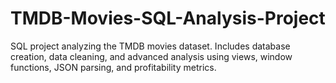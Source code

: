 # TMDB-Movies-SQL-Analysis-Project
SQL project analyzing the TMDB movies dataset. Includes database creation, data cleaning, and advanced analysis using views, window functions, JSON parsing, and profitability metrics.
